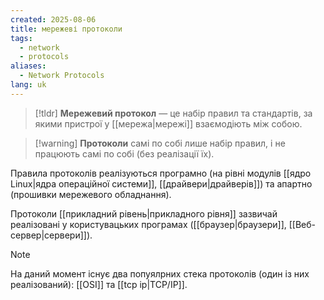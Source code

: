 ```yaml
---
created: 2025-08-06
title: мережеві протоколи
tags:
  - network
  - protocols
aliases:
  - Network Protocols
lang: uk
---
```

> [!tldr]
> **Мережевий протокол** —  це набір правил та стандартів, за якими пристрої у [[мережа|мережі]] взаємодіють між собою.

> [!warning] **Протоколи** самі по собі лише набір правил, і не працюють самі по собі (без реалізації їх).

Правила протоколів реалізуються програмно (на рівні модулів [[ядро Linux|ядра операційної системи]], [[драйвери|драйверів]]) та апартно (прошивки мережевого обладнання).

Протоколи [[прикладний рівень|прикладного рівня]]  зазвичай реалізовані у користувацьких програмах ([[браузер|браузери]], [[Веб-сервер|сервери]]).

> [!note]
>  На даний момент існує два попуялрних стека протоколів (один із них реалізований): [[OSI]] та [[tcp ip|TCP/IP]].